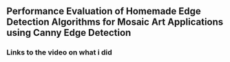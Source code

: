 ## Performance Evaluation of Homemade Edge Detection Algorithms for Mosaic Art Applications using Canny Edge Detection

### Links to the video on what i did
